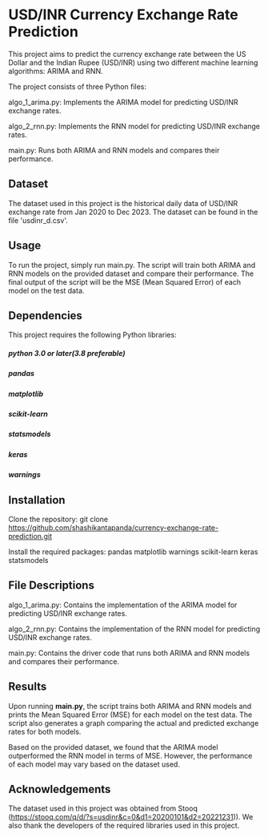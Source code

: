 # USD/INR Currency Exchange Rate Prediction

This project aims to predict the currency exchange rate between the US Dollar and the Indian Rupee (USD/INR) using two different machine learning algorithms: ARIMA and RNN.

The project consists of three Python files:

algo_1_arima.py: Implements the ARIMA model for predicting USD/INR exchange rates.

algo_2_rnn.py: Implements the RNN model for predicting USD/INR exchange rates.

main.py: Runs both ARIMA and RNN models and compares their performance.

## Dataset
The dataset used in this project is the historical daily data of USD/INR exchange rate from Jan 2020 to Dec 2023. The dataset can be found in the file 'usdinr_d.csv'.

## Usage
To run the project, simply run main.py. The script will train both ARIMA and RNN models on the provided dataset and compare their performance. The final output of the script will be the MSE (Mean Squared Error) of each model on the test data.

## Dependencies
This project requires the following Python libraries:

##### python 3.0 or later(3.8 preferable)
##### pandas
##### matplotlib
##### scikit-learn
##### statsmodels
##### keras
##### warnings

## Installation
Clone the repository: git clone https://github.com/shashikantapanda/currency-exchange-rate-prediction.git

Install the required packages: 
pandas
matplotlib
warnings
scikit-learn
keras
statsmodels

## File Descriptions
algo_1_arima.py: Contains the implementation of the ARIMA model for predicting USD/INR exchange rates.

algo_2_rnn.py: Contains the implementation of the RNN model for predicting USD/INR exchange rates.

main.py: Contains the driver code that runs both ARIMA and RNN models and compares their performance.

## Results
Upon running **main.py**, the script trains both ARIMA and RNN models and prints the Mean Squared Error (MSE) for each model on the test data. The script also generates a graph comparing the actual and predicted exchange rates for both models.

Based on the provided dataset, we found that the ARIMA model outperformed the RNN model in terms of MSE. However, the performance of each model may vary based on the dataset used.

## Acknowledgements
The dataset used in this project was obtained from Stooq (https://stooq.com/q/d/?s=usdinr&c=0&d1=20200101&d2=20221231)). We also thank the developers of the required libraries used in this project.
